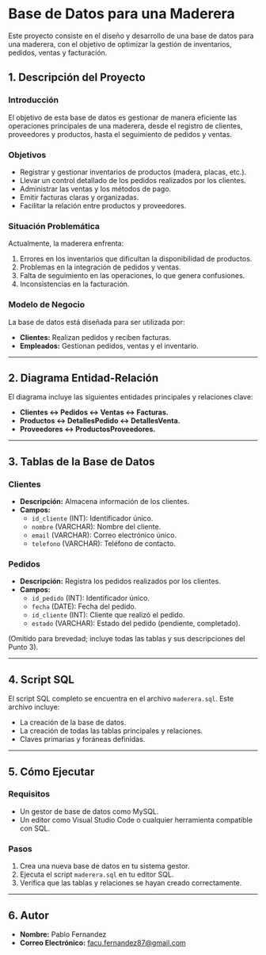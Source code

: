 # Base de Datos para una Maderera

Este proyecto consiste en el diseño y desarrollo de una base de datos para una maderera, con el objetivo de optimizar la gestión de inventarios, pedidos, ventas y facturación.

## **1. Descripción del Proyecto**

### **Introducción**
El objetivo de esta base de datos es gestionar de manera eficiente las operaciones principales de una maderera, desde el registro de clientes, proveedores y productos, hasta el seguimiento de pedidos y ventas.

### **Objetivos**
- Registrar y gestionar inventarios de productos (madera, placas, etc.).
- Llevar un control detallado de los pedidos realizados por los clientes.
- Administrar las ventas y los métodos de pago.
- Emitir facturas claras y organizadas.
- Facilitar la relación entre productos y proveedores.

### **Situación Problemática**
Actualmente, la maderera enfrenta:
1. Errores en los inventarios que dificultan la disponibilidad de productos.
2. Problemas en la integración de pedidos y ventas.
3. Falta de seguimiento en las operaciones, lo que genera confusiones.
4. Inconsistencias en la facturación.

### **Modelo de Negocio**
La base de datos está diseñada para ser utilizada por:
- **Clientes:** Realizan pedidos y reciben facturas.
- **Empleados:** Gestionan pedidos, ventas y el inventario.

---

## **2. Diagrama Entidad-Relación**


El diagrama incluye las siguientes entidades principales y relaciones clave:
- **Clientes ↔ Pedidos ↔ Ventas ↔ Facturas.**
- **Productos ↔ DetallesPedido ↔ DetallesVenta.**
- **Proveedores ↔ ProductosProveedores.**

---

## **3. Tablas de la Base de Datos**

### **Clientes**
- **Descripción:** Almacena información de los clientes.
- **Campos:**
  - `id_cliente` (INT): Identificador único.
  - `nombre` (VARCHAR): Nombre del cliente.
  - `email` (VARCHAR): Correo electrónico único.
  - `telefono` (VARCHAR): Teléfono de contacto.

### **Pedidos**
- **Descripción:** Registra los pedidos realizados por los clientes.
- **Campos:**
  - `id_pedido` (INT): Identificador único.
  - `fecha` (DATE): Fecha del pedido.
  - `id_cliente` (INT): Cliente que realizó el pedido.
  - `estado` (VARCHAR): Estado del pedido (pendiente, completado).

(Omitido para brevedad; incluye todas las tablas y sus descripciones del Punto 3).

---

## **4. Script SQL**

El script SQL completo se encuentra en el archivo `maderera.sql`. Este archivo incluye:
- La creación de la base de datos.
- La creación de todas las tablas principales y relaciones.
- Claves primarias y foráneas definidas.

---

## **5. Cómo Ejecutar**

### **Requisitos**
- Un gestor de base de datos como MySQL.
- Un editor como Visual Studio Code o cualquier herramienta compatible con SQL.

### **Pasos**
1. Crea una nueva base de datos en tu sistema gestor.
2. Ejecuta el script `maderera.sql` en tu editor SQL.
3. Verifica que las tablas y relaciones se hayan creado correctamente.

---

## **6. Autor**

- **Nombre:** Pablo Fernandez
- **Correo Electrónico:** facu.fernandez87@gmail.com


